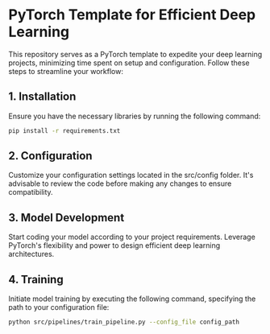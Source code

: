# PyTorch Template for Efficient Deep Learning 
This repository serves as a PyTorch template to expedite your deep learning projects, minimizing time spent on setup and configuration. Follow these steps to streamline your workflow:
## 1. Installation
Ensure you have the necessary libraries by running the following command:
```bash
pip install -r requirements.txt
```
## 2. Configuration
Customize your configuration settings located in the src/config folder. It's advisable to review the code before making any changes to ensure compatibility.

## 3. Model Development
Start coding your model according to your project requirements. Leverage PyTorch's flexibility and power to design efficient deep learning architectures.

## 4. Training
Initiate model training by executing the following command, specifying the path to your configuration file:

```bash
python src/pipelines/train_pipeline.py --config_file config_path
```
